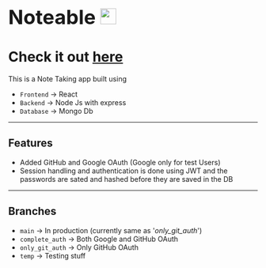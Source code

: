 <h1 style="font-size:40px">Noteable <img src='https://cdn-icons-png.flaticon.com/512/889/889648.png' width=32></h1>

<h1>Check it out <a href='https://noteable.keshav11.in' target='_blank'>here</a></h1>

This is a Note Taking app built using <br>

- `Frontend` -> React<br>
- `Backend` -> Node Js with express<br>
- `Database` -> Mongo Db<br>

---

<h2>Features</h2>

- Added GitHub and Google OAuth (Google only for test Users)<br>
- Session handling and authentication is done using JWT and the passwords are sated and hashed before they are saved in the DB<br>

---

<h2>Branches</h2>

- `main` -> In production (currently same as '_only_git_auth_')
- `complete_auth` -> Both Google and GitHub OAuth
- `only_git_auth` -> Only GitHub OAuth
- `temp` -> Testing stuff
